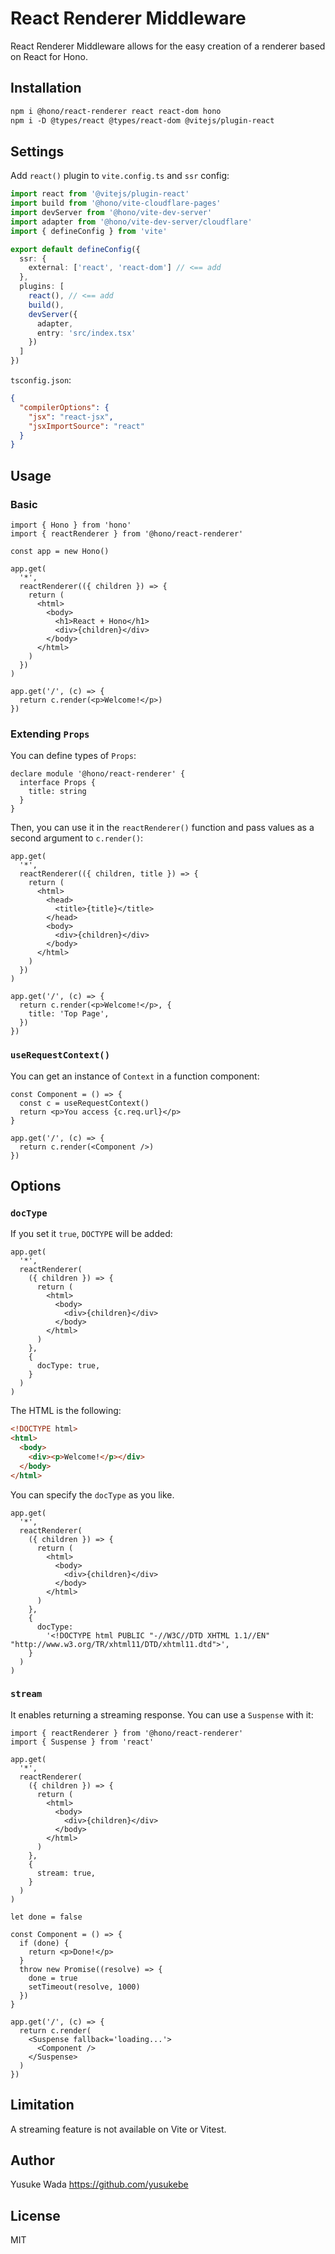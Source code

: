 # React Renderer Middleware

React Renderer Middleware allows for the easy creation of a renderer based on React for Hono.

## Installation

```txt
npm i @hono/react-renderer react react-dom hono
npm i -D @types/react @types/react-dom @vitejs/plugin-react
```

## Settings

Add `react()` plugin to `vite.config.ts` and `ssr` config:

```typescript
import react from '@vitejs/plugin-react'
import build from '@hono/vite-cloudflare-pages'
import devServer from '@hono/vite-dev-server'
import adapter from '@hono/vite-dev-server/cloudflare'
import { defineConfig } from 'vite'

export default defineConfig({
  ssr: {
    external: ['react', 'react-dom'] // <== add
  },
  plugins: [
    react(), // <== add
    build(),
    devServer({
      adapter,
      entry: 'src/index.tsx'
    })
  ]
})
```

`tsconfig.json`:

```json
{
  "compilerOptions": {
    "jsx": "react-jsx",
    "jsxImportSource": "react"
  }
}
```

## Usage

### Basic

```tsx
import { Hono } from 'hono'
import { reactRenderer } from '@hono/react-renderer'

const app = new Hono()

app.get(
  '*',
  reactRenderer(({ children }) => {
    return (
      <html>
        <body>
          <h1>React + Hono</h1>
          <div>{children}</div>
        </body>
      </html>
    )
  })
)

app.get('/', (c) => {
  return c.render(<p>Welcome!</p>)
})
```

### Extending `Props`

You can define types of `Props`:

```tsx
declare module '@hono/react-renderer' {
  interface Props {
    title: string
  }
}
```

Then, you can use it in the `reactRenderer()` function and pass values as a second argument to `c.render()`:

```tsx
app.get(
  '*',
  reactRenderer(({ children, title }) => {
    return (
      <html>
        <head>
          <title>{title}</title>
        </head>
        <body>
          <div>{children}</div>
        </body>
      </html>
    )
  })
)

app.get('/', (c) => {
  return c.render(<p>Welcome!</p>, {
    title: 'Top Page',
  })
})
```

### `useRequestContext()`

You can get an instance of `Context` in a function component:

```tsx
const Component = () => {
  const c = useRequestContext()
  return <p>You access {c.req.url}</p>
}

app.get('/', (c) => {
  return c.render(<Component />)
})
```

## Options

### `docType`

If you set it `true`, `DOCTYPE` will be added:

```tsx
app.get(
  '*',
  reactRenderer(
    ({ children }) => {
      return (
        <html>
          <body>
            <div>{children}</div>
          </body>
        </html>
      )
    },
    {
      docType: true,
    }
  )
)
```

The HTML is the following:

```html
<!DOCTYPE html>
<html>
  <body>
    <div><p>Welcome!</p></div>
  </body>
</html>
```

You can specify the `docType` as you like.

```tsx
app.get(
  '*',
  reactRenderer(
    ({ children }) => {
      return (
        <html>
          <body>
            <div>{children}</div>
          </body>
        </html>
      )
    },
    {
      docType:
        '<!DOCTYPE html PUBLIC "-//W3C//DTD XHTML 1.1//EN" "http://www.w3.org/TR/xhtml11/DTD/xhtml11.dtd">',
    }
  )
)
```

### `stream`

It enables returning a streaming response. You can use a `Suspense` with it:

```tsx
import { reactRenderer } from '@hono/react-renderer'
import { Suspense } from 'react'

app.get(
  '*',
  reactRenderer(
    ({ children }) => {
      return (
        <html>
          <body>
            <div>{children}</div>
          </body>
        </html>
      )
    },
    {
      stream: true,
    }
  )
)

let done = false

const Component = () => {
  if (done) {
    return <p>Done!</p>
  }
  throw new Promise((resolve) => {
    done = true
    setTimeout(resolve, 1000)
  })
}

app.get('/', (c) => {
  return c.render(
    <Suspense fallback='loading...'>
      <Component />
    </Suspense>
  )
})
```

## Limitation

A streaming feature is not available on Vite or Vitest.

## Author

Yusuke Wada <https://github.com/yusukebe>

## License

MIT
